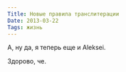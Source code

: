 ```yaml
---
Title: Новые правила транслитерации
Date: 2013-03-22
Tags: жизнь
---
```


А, ну да, я теперь еще и Aleksei.

Здорово, че.